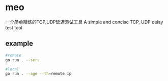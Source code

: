 # meo
一个简单精炼的TCP,UDP延迟测试工具
A simple and concise TCP, UDP delay test tool

## example
```bash
#remote
go run . --serv

#local
go run . --age --th=remote ip

```